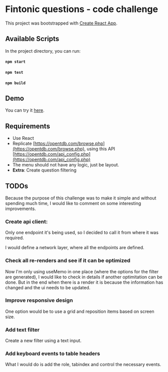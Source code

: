 # Fintonic questions - code challenge

This project was bootstrapped with [Create React App](https://github.com/facebook/create-react-app).

## Available Scripts

In the project directory, you can run:

#### `npm start`

#### `npm test`

#### `npm build`

## Demo

You can try it [here](https://miguel-ra.github.io/fintonic-questions/).

## Requirements

- Use React
- Replicate [https://opentdb.com/browse.php](https://opentdb.com/browse.php), using this API [https://opentdb.com/api_config.php](https://opentdb.com/api_config.php)
- The menu should not have any logic, just be layout.
- **Extra**: Create question filtering

## TODOs

Because the purpose of this challenge was to make it simple and without spending much time, I would like to comment on some interesting improvements.

### Create api client:

Only one endpoint it's being used, so I decided to call it from where it was required.

I would define a network layer, where all the endpoints are defined.

### Check all re-renders and see if it can be optimized

Now I'm only using useMemo in one place (where the options for the filter are generated), I would like to check in details if another optimitation can be done. But in the end when there is a render it is because the information has changed and the ui needs to be updated.

### Improve responsive design

One option would be to use a grid and reposition items based on screen size.

### Add text filter

Create a new filter using a text input.

### Add keyboard events to table headers

What I would do is add the role, tabindex and control the necessary events.
